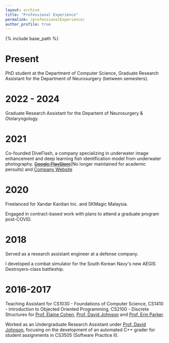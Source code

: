 ```yaml
---
layout: archive
title: "Professional Experience"
permalink: /professionalExperience/
author_profile: true
---
```


{% include base_path %}

Present
======
PhD student at the Department of Computer Science, Graduate Research Assistant for the Department of Neurosurgery (between semesters).

2022 - 2024
======
Graduate Research Assistant for the Departent of Neurosurgery & Otolaryngology.

2021
======
Co-founded DiveFlash, a company specializing in underwater image enhancement and deep learning fish identification model from underwater photography. <s>[Google PlayStore](https://play.google.com/store/apps/details?id=com.killerwhale.Diveflash)</s>(No longer maintained for academic persuits) and [Company Website](https://wearediveflash.github.io/)

2020
======
Freelanced for Xandar Kardian Inc. and SKMagic Malaysia.

Engaged in contract-based work with plans to attend a graduate program post-COVID.

2018
======
Served as a research assistant engineer at a defense company.

I developed a combat simulator for the South Korean Navy's new AEGIS Destroyers-class battleship.

2016-2017
======
Teaching Assistant for CS1030 - Foundations of Computer Science, CS1410 - Introduction to Objected Oriented Programming, CS2100 - Discrete Structures for [Prof. Elaine Cohen](https://users.cs.utah.edu/~cohen/), [Prof. David Johnson](https://users.cs.utah.edu/~dejohnso/) and [Prof. Erin Parker](https://users.cs.utah.edu/~parker/).

Worked as an Undergraduate Research Assistant under [Prof. David Johnson](https://users.cs.utah.edu/~dejohnso/), focusing on the development of an automated C++ grader for student assignments in CS3505 (Software Practice II).